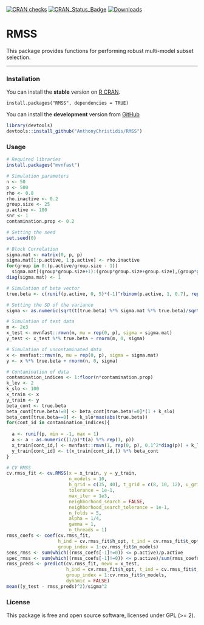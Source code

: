 [![CRAN checks](https://badges.cranchecks.info/summary/RMSS.svg)](https://cran.r-project.org/web/checks/check_results_RMSS.html) [![CRAN\_Status\_Badge](http://www.r-pkg.org/badges/version/RMSS)](https://cran.r-project.org/package=RMSS) [![Downloads](http://cranlogs.r-pkg.org/badges/RMSS)](https://cran.r-project.org/package=RMSS)

RMSS
=====

This package provides functions for performing robust multi-model subset selection.

------------------------------------------------------------------------------------

### Installation

You can install the **stable** version on [R CRAN](https://cran.r-project.org/package=RMSS).

```{r installation, eval = FALSE}
install.packages("RMSS", dependencies = TRUE)
```

You can install the **development** version from [GitHub](https://github.com/AnthonyChristidis/RMSS)

``` r
library(devtools)
devtools::install_github("AnthonyChristidis/RMSS")
```

### Usage

``` r
# Required libraries
install.packages("mvnfast")

# Simulation parameters
n <- 50
p <- 500
rho <- 0.8
rho.inactive <- 0.2
group.size <- 25
p.active <- 100
snr <- 1
contamination.prop <- 0.2

# Setting the seed
set.seed(0)

# Block Correlation
sigma.mat <- matrix(0, p, p)
sigma.mat[1:p.active, 1:p.active] <- rho.inactive
for(group in 0:(p.active/group.size - 1))
  sigma.mat[(group*group.size+1):(group*group.size+group.size),(group*group.size+1):(group*group.size+group.size)] <- rho
diag(sigma.mat) <- 1

# Simulation of beta vector
true.beta <- c(runif(p.active, 0, 5)*(-1)^rbinom(p.active, 1, 0.7), rep(0, p - p.active))

# Setting the SD of the variance
sigma <- as.numeric(sqrt(t(true.beta) %*% sigma.mat %*% true.beta)/sqrt(snr))

# Simulation of test data
m <- 2e3
x_test <- mvnfast::rmvn(m, mu = rep(0, p), sigma = sigma.mat)
y_test <- x_test %*% true.beta + rnorm(m, 0, sigma)

# Simulation of uncontaminated data 
x <- mvnfast::rmvn(n, mu = rep(0, p), sigma = sigma.mat)
y <- x %*% true.beta + rnorm(n, 0, sigma)

# Contamination of data 
contamination_indices <- 1:floor(n*contamination.prop)
k_lev <- 2
k_slo <- 100
x_train <- x
y_train <- y
beta_cont <- true.beta
beta_cont[true.beta!=0] <- beta_cont[true.beta!=0]*(1 + k_slo)
beta_cont[true.beta==0] <- k_slo*max(abs(true.beta))
for(cont_id in contamination_indices){
  
  a <- runif(p, min = -1, max = 1)
  a <- a - as.numeric((1/p)*t(a) %*% rep(1, p))
  x_train[cont_id,] <- mvnfast::rmvn(1, rep(0, p), 0.1^2*diag(p)) + k_lev * a / as.numeric(sqrt(t(a) %*% solve(sigma.mat) %*% a))
  y_train[cont_id] <- t(x_train[cont_id,]) %*% beta_cont
}

# CV RMSS
cv.rmss_fit <- cv.RMSS(x = x_train, y = y_train,
                       n_models = 10,
                       h_grid = c(35, 40), t_grid = c(8, 10, 12), u_grid = c(1:10),
                       tolerance = 1e-1,
                       max_iter = 1e3,
                       neighborhood_search = FALSE,
                       neighborhood_search_tolerance = 1e-1,
                       n_folds = 5,
                       alpha = 1/4,
                       gamma = 1, 
                       n_threads = 1)
rmss_coefs <- coef(cv.rmss_fit, 
                   h_ind = cv.rmss_fit$h_opt, t_ind = cv.rmss_fit$t_opt, u_ind = cv.rmss_fit$u_opt,
                   group_index = 1:cv.rmss_fit$n_models)
sens_rmss <- sum(which((rmss_coefs[-1]!=0)) <= p.active)/p.active
spec_rmss <- sum(which((rmss_coefs[-1]!=0)) <= p.active)/sum(rmss_coefs[-1]!=0)
rmss_preds <- predict(cv.rmss_fit, newx = x_test,
                      h_ind = cv.rmss_fit$h_opt, t_ind = cv.rmss_fit$t_opt, u_ind = cv.rmss_fit$u_opt,
                      group_index = 1:cv.rmss_fit$n_models,
                      dynamic = FALSE)
mean((y_test - rmss_preds)^2)/sigma^2
```

### License

This package is free and open source software, licensed under GPL (&gt;= 2).
